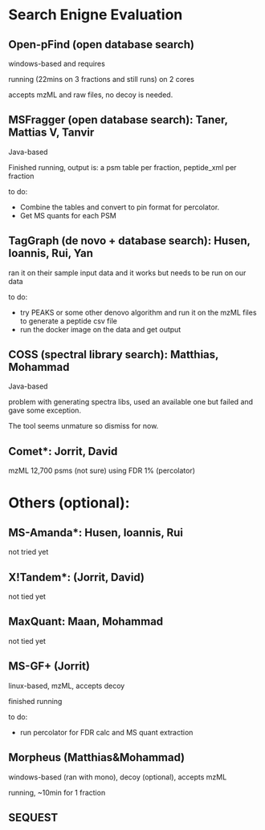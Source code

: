 # Search Enigne Evaluation


## Open-pFind (open database search)
windows-based and requires 

running (22mins on 3 fractions and still runs) on 2 cores

accepts mzML and raw files, no decoy is needed.

## MSFragger (open database search): Taner, Mattias V, Tanvir
Java-based

Finished running, output is: a psm table per fraction,  peptide_xml per fraction 

to do:

- Combine the tables and convert to pin format for percolator.
- Get MS quants for each PSM

## TagGraph (de novo + database search): Husen, Ioannis, Rui, Yan
ran it on their sample input data and it works but needs to be run on our data

to do:

- try PEAKS or some other denovo algorithm and run it on the mzML files to generate a peptide csv file 
- run the docker image on the data and get output

## COSS (spectral library search):  Matthias, Mohammad
Java-based

problem with generating spectra libs, used an available one but failed and gave some exception. 

The tool seems unmature so dismiss for now.

## Comet*: Jorrit, David
mzML
12,700 psms (not sure) using FDR 1% (percolator)

# Others (optional):
## MS-Amanda*: Husen, Ioannis, Rui
not tried yet

## X!Tandem*: (Jorrit, David)
not tied yet

## MaxQuant: Maan, Mohammad
not tied yet

## MS-GF+ (Jorrit)
linux-based, mzML, accepts decoy

finished running

to do:

- run percolator for FDR calc and MS quant extraction

## Morpheus (Matthias&Mohammad)
windows-based (ran with mono), decoy (optional), accepts mzML

running, ~10min for 1 fraction

## SEQUEST

